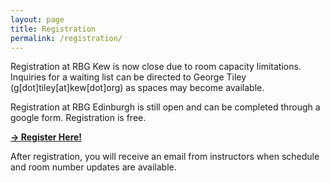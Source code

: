 ```yaml
---
layout: page
title: Registration
permalink: /registration/
---
```


Registration at RBG Kew is now close due to room capacity limitations. Inquiries for a waiting list can be directed to George Tiley (g[dot]tiley[at]kew[dot]org) as spaces may become available.

Registration at RBG Edinburgh is still open and can be completed through a google form. Registration is free.

[**&rarr; Register Here!**](https://docs.google.com/forms/d/e/1FAIpQLSc37B9Gdikv1dAxY-HrbORx5e-T0IQZ_nyWxDAMj-ClRgKWdg/viewform?usp=sf_link)

After registration, you will receive an email from instructors when schedule and room number updates are available.